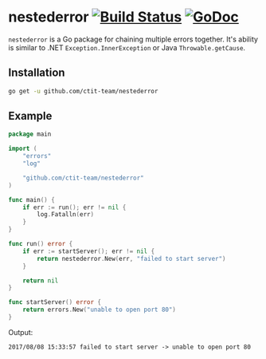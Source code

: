 # nestederror [![Build Status](https://travis-ci.org/ctit-team/nestederror.svg?branch=master)](https://travis-ci.org/ctit-team/nestederror) [![GoDoc](https://godoc.org/github.com/ctit-team/nestederror?status.svg)](https://godoc.org/github.com/ctit-team/nestederror)

`nestederror` is a Go package for chaining multiple errors together. It's ability is similar to .NET `Exception.InnerException` or Java `Throwable.getCause`.

## Installation

```sh
go get -u github.com/ctit-team/nestederror
```

## Example

```go
package main

import (
    "errors"
    "log"

    "github.com/ctit-team/nestederror"
)

func main() {
    if err := run(); err != nil {
        log.Fatalln(err)
    }
}

func run() error {
    if err := startServer(); err != nil {
        return nestederror.New(err, "failed to start server")
    }

    return nil
}

func startServer() error {
    return errors.New("unable to open port 80")
}
```

Output:

```text
2017/08/08 15:33:57 failed to start server -> unable to open port 80
```
